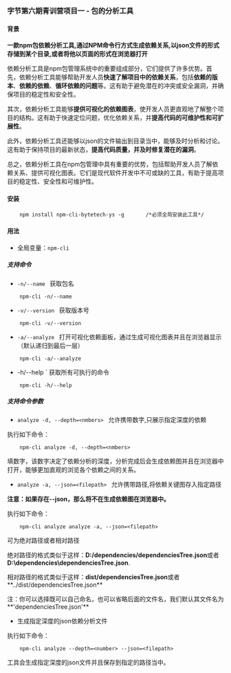 ### 字节第六期青训营项目一 - 包的分析工具
#### 背景

**一款npm包依赖分析工具,通过NPM命令行方式生成依赖关系,以json文件的形式存储到某个目录,或者将他以页面的形式在浏览器打开**

依赖分析工具是npm包管理系统中的重要组成部分，它们提供了许多优势。首先，依赖分析工具能够帮助开发人员**快速了解项目中的依赖关系**，包括**依赖的版本**、**依赖的依赖**、**循环依赖的问题**等。这有助于避免潜在的冲突或安全漏洞，并确保项目的稳定性和安全性。

其次，依赖分析工具能够**提供可视化的依赖图表**，使开发人员更直观地了解整个项目的结构。这有助于快速定位问题，优化依赖关系，并**提高代码的可维护性和可扩展性**。

此外，依赖分析工具还能够以json的文件输出到目录当中，能够及时分析和讨论。这有助于保持项目的最新状态，**提高代码质量，并及时修复潜在的漏洞**。

总之，依赖分析工具在npm包管理中具有重要的优势，包括帮助开发人员了解依赖关系、提供可视化图表。它们是现代软件开发中不可或缺的工具，有助于提高项目的稳定性、安全性和可维护性。

#### 安装
```
    npm install npm-cli-bytetech-ys -g       /*必须全局安装此工具*/
```

#### 用法

- 全局变量：`npm-cli`
##### 支持命令
* `-n/--name ` 获取包名
```
    npm-cli -n/--name
```



* `-v/--version ` 获取版本号
```
    npm-cli -v/--version
```



* `-a/--analyze ` 打开可视化依赖面板，通过生成可视化图表并且在浏览器显示（默认递归到最后一层）

```
    npm-cli -a/--analyze
```



* -h/--help ` 获取所有可执行的命令
```
    npm-cli -h/--help
```

##### 支持命令参数


* `analyze -d, --depth=<nmbers> ` 允许携带数字,只展示指定深度的依赖

执行如下命令：

```
    npm-cli analyze -d, --depth=<nmbers>
```

<numbers> 填数字，该数字决定了依赖分析的深度，分析完成后会生成依赖图并且在浏览器中打开，能够更加直观的浏览各个依赖之间的关系。



* `analyze -a, --json=<filepath> ` 允许携带路径,将依赖关键图存入指定路径

**注意：如果存在--json，那么将不在生成依赖图在浏览器中。**

执行如下命令：

```
    npm-cli analyze analyze -a, --json=<filepath>
```

<filepath>可为绝对路径或者相对路径

绝对路径的格式类似于这样：**D:/dependencies/dependenciesTree.json**或者**D:\dependencies\dependenciesTree.json**.

相对路径的格式类似于这样：**dist/dependenciesTree.json**或者**../dist/dependenciesTree.json**

注：你可以选择既可以自己命名，也可以省略后面的文件名，我们默认其文件名为**'dependenciesTree.json'**



- 生成指定深度的json依赖分析文件

执行如下命令：

```
    npm-cli analyze --depth=<number> --json=<filepath>
```

工具会生成指定深度的json文件并且保存到指定的路径当中。
